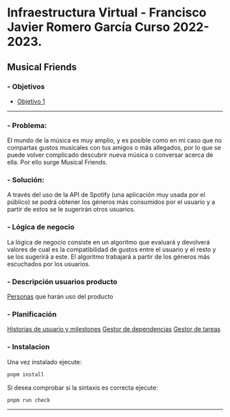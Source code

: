 # Infraestructura Virtual - Francisco Javier Romero García Curso 2022-2023.
## Musical Friends 

### - Objetivos
  - [Objetivo 1](docs/Objetivos/Objetivo-1.md) 

 ---

### - Problema:

  El mundo de la música es muy amplio, y es posible como en mi caso que no compartas gustos musicales con tus amigos o más allegados, por lo que se puede volver complicado descubrir nueva música o conversar acerca de ella. Por ello surge Musical Friends.
  
### - Solución:
  
  A través del uso de la API de Spotify (una aplicación muy usada por el público) se podrá obtener los géneros más consumidos por el usuario y a partir de estos se le sugerirán otros usuarios.
 

 ### - Lógica de negocio
La lógica de negocio consiste en un algoritmo que evaluará y devolverá valores de cual es la compatibilidad de gustos entre el usuario y el resto y se los sugerirá a este. El algoritmo trabajará a partir de los géneros más escuchados por los usuarios.

 ### - Descripción usuarios producto
  [Personas](/docs/personas.md) que harán uso del producto
 
 ### - Planificación
  [Historias de usuario y milestones](/docs/planteamiento.md)
  [Gestor de dependencias](/docs/gestor-dependencias.md)
  [Gestor de tareas](/docs/gestor-tareas.md)

  ### - Instalacion
  Una vez instalado ejecute:
  ```bash
  pnpm install
  ```

  Si desea comprobar si la sintaxis es correcta ejecute:
  ```bash
  pnpm run check
  ```
  ---
